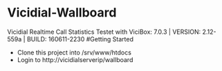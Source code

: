 # Vicidial-Wallboard
Vicidial Realtime Call Statistics Testet with ViciBox: 7.0.3 | VERSION: 2.12-559a | BUILD: 160611-2230
#Getting Started
<ul>
  <li>Clone this project into /srv/www/htdocs</li>
  <li>Login to http://vicidialserverip/wallboard</li>
</ul>
